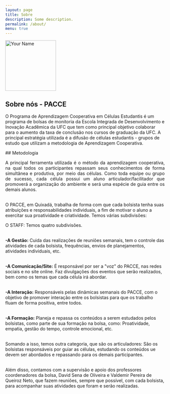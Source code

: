 ```yaml
---
layout: page
title: Sobre
description: Some description.
permalink: /about/
menu: true
---
```


<img itemprop="image" class="img-rounded" src="http://pacceqx.github.io\assets\img\icons\read.svg" alt="Your Name" style="width: 160px;">

## Sobre nós - PACCE

<p style = "text-align: justify">

O Programa de Aprendizagem Cooperativa em Células Estudantis é um programa de bolsas de monitoria da Escola Integrada de Desenvolvimento e Inovação Acadêmica da UFC que tem como principal objetivo colaborar para o aumento da taxa de conclusão nos cursos de graduação da UFC. A principal estratégia utilizada é a difusão de células estudantis - grupos de estudo que utilizam a metodologia de Aprendizagem Cooperativa.
</p>
## Metodologia

<p style = "text-align: justify">
A principal ferramenta utilizada é o método da aprendizagem cooperativa, na qual todos os participantes repassam seus conhecimentos de forma simultânea e produtiva, por meio das células. Como toda equipe ou grupo de sucesso, cada célula possui um aluno articulador/facilitador que promoverá a organização do ambiente e será uma espécie de guia entre os demais alunos.<br><br>

O PACCE, em Quixadá, trabalha de forma com que cada bolsista tenha suas atribuições e responsabilidades individuais, a fim de motivar o aluno a exercitar sua proatividade e criatividade. Temos várias subdivisões:

O STAFF: Temos quatro subdivisões.<br><br>

<strong>-A Gestão:</strong> Cuida das realizações de reuniões semanais, tem o controle das atividades de cada bolsista, frequências, envios de planejamentos, atividades individuais, etc.<br><br>

<strong>-A Comunicação/Site:</strong> É responsável por ser a "voz" do PACCE, nas redes sociais e no site online. Faz divulgações dos eventos que serão realizados, bem como os temas que cada célula irá abordar.<br><br>

<strong>-A Interação:</strong> Responsáveis pelas dinâmicas semanais do PACCE, com o objetivo de promover interação entre os bolsistas para que os trabalho fluam de forma positiva, entre todos.<br><br>
</p>

<strong> -A Formação:</strong> Planeja e repassa os conteúdos a serem estudados pelos bolsistas, como parte de sua formação na bolsa, como: Proatividade, empatia, gestão do tempo, controle emocional, etc.<br><br>

Somando a isso, temos outra categoria, que são os articuladores: São os bolsistas responsáveis por guiar as células, estudando os conteúdos ue devem ser abordados e repassando para os demais participantes.<br><br>

Além disso, contamos com a supervisão e apoio dos professores coordenadores da bolsa, David Sena de Oliveira e Valdemir Pereira de Queiroz Neto, que fazem reuniões, sempre que possível, com cada bolsista, para acompanhar suas atividades que foram e serão realizadas.<br><br>
</p>